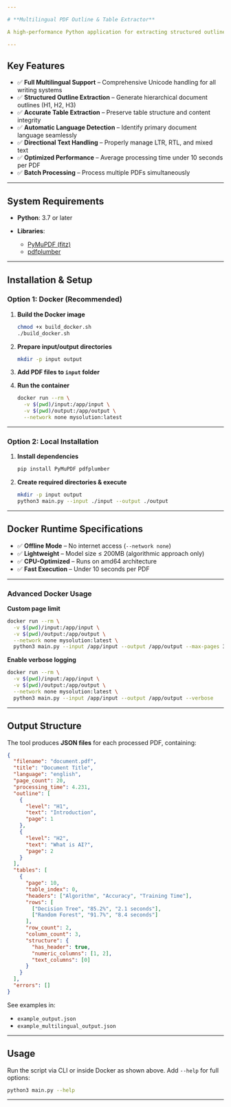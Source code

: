 ```yaml
---

# **Multilingual PDF Outline & Table Extractor**

A high-performance Python application for extracting structured outlines and table data from PDF files with full multilingual support. Designed to handle complex scripts and global writing systems, including RTL (Arabic, Hebrew), CJK (Chinese, Japanese, Korean), and mixed-direction texts.

---
```


## **Key Features**

* ✅ **Full Multilingual Support** – Comprehensive Unicode handling for all writing systems
* ✅ **Structured Outline Extraction** – Generate hierarchical document outlines (H1, H2, H3)
* ✅ **Accurate Table Extraction** – Preserve table structure and content integrity
* ✅ **Automatic Language Detection** – Identify primary document language seamlessly
* ✅ **Directional Text Handling** – Properly manage LTR, RTL, and mixed text
* ✅ **Optimized Performance** – Average processing time under 10 seconds per PDF
* ✅ **Batch Processing** – Process multiple PDFs simultaneously

---

## **System Requirements**

* **Python**: 3.7 or later
* **Libraries**:

  * [PyMuPDF (fitz)](https://pymupdf.readthedocs.io)
  * [pdfplumber](https://github.com/jsvine/pdfplumber)

---

## **Installation & Setup**

### **Option 1: Docker (Recommended)**

1. **Build the Docker image**

   ```bash
   chmod +x build_docker.sh
   ./build_docker.sh
   ```

2. **Prepare input/output directories**

   ```bash
   mkdir -p input output
   ```

3. **Add PDF files to `input` folder**

4. **Run the container**

   ```bash
   docker run --rm \
     -v $(pwd)/input:/app/input \
     -v $(pwd)/output:/app/output \
     --network none mysolution:latest
   ```

---

### **Option 2: Local Installation**

1. **Install dependencies**

   ```bash
   pip install PyMuPDF pdfplumber
   ```

2. **Create required directories & execute**

   ```bash
   mkdir -p input output
   python3 main.py --input ./input --output ./output
   ```

---

## **Docker Runtime Specifications**

* ✅ **Offline Mode** – No internet access (`--network none`)
* ✅ **Lightweight** – Model size ≤ 200MB (algorithmic approach only)
* ✅ **CPU-Optimized** – Runs on amd64 architecture
* ✅ **Fast Execution** – Under 10 seconds per PDF

---

### **Advanced Docker Usage**

**Custom page limit**

```bash
docker run --rm \
  -v $(pwd)/input:/app/input \
  -v $(pwd)/output:/app/output \
  --network none mysolution:latest \
  python3 main.py --input /app/input --output /app/output --max-pages 30
```

**Enable verbose logging**

```bash
docker run --rm \
  -v $(pwd)/input:/app/input \
  -v $(pwd)/output:/app/output \
  --network none mysolution:latest \
  python3 main.py --input /app/input --output /app/output --verbose
```

---

## **Output Structure**

The tool produces **JSON files** for each processed PDF, containing:

```json
{
  "filename": "document.pdf",
  "title": "Document Title",
  "language": "english",
  "page_count": 20,
  "processing_time": 4.231,
  "outline": [
    {
      "level": "H1",
      "text": "Introduction",
      "page": 1
    },
    {
      "level": "H2",
      "text": "What is AI?",
      "page": 2
    }
  ],
  "tables": [
    {
      "page": 10,
      "table_index": 0,
      "headers": ["Algorithm", "Accuracy", "Training Time"],
      "rows": [
        ["Decision Tree", "85.2%", "2.1 seconds"],
        ["Random Forest", "91.7%", "8.4 seconds"]
      ],
      "row_count": 2,
      "column_count": 3,
      "structure": {
        "has_header": true,
        "numeric_columns": [1, 2],
        "text_columns": [0]
      }
    }
  ],
  "errors": []
}
```

See examples in:

* `example_output.json`
* `example_multilingual_output.json`

---

## **Usage**

Run the script via CLI or inside Docker as shown above. Add `--help` for full options:

```bash
python3 main.py --help
```

---

